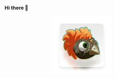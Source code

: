 ### Hi there 👋

<p align="center">
  <a href="https://github.com/markjivko/RPG">
    <img src="./img/icon-rpg.png"/>
  </a>
</p>

